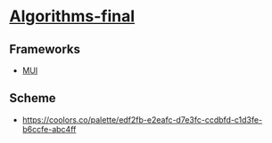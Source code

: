 # [Algorithms-final](https://github.com/TypingHare/uml-algorithms-final)

## Frameworks

* [MUI](https://mui.com/material-ui/getting-started/)

## Scheme

* https://coolors.co/palette/edf2fb-e2eafc-d7e3fc-ccdbfd-c1d3fe-b6ccfe-abc4ff
